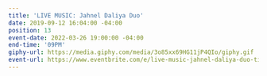 ```yaml
---
title: 'LIVE MUSIC: Jahnel Daliya Duo'
date: 2019-09-12 16:04:00 -04:00
position: 13
event-date: 2022-03-26 19:00:00 -04:00
end-time: '09PM'
giphy-url: https://media.giphy.com/media/3o85xx69HG11jP4QIo/giphy.gif
event-url: https://www.eventbrite.com/e/live-music-jahnel-daliya-duo-tickets-275338624237
---
```


